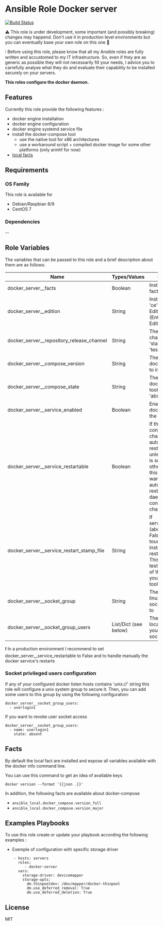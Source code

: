 Ansible Role Docker server
=========

[![Build Status](https://travis-ci.org/Turgon37/ansible-docker-server.svg?branch=master)](https://travis-ci.org/Turgon37/ansible-docker-server)

:warning: This role is under development, some important (and possibly breaking) changes may happend. Don't use it in production level environments but you can eventually base your own role on this one :hammer:

:grey_exclamation: Before using this role, please know that all my Ansible roles are fully written and accustomed to my IT infrastructure. So, even if they are as generic as possible they will not necessarily fill your needs, I advice you to carrefully analyse what they do and evaluate their capability to be installed securely on your servers.

**This roles configure the docker daemon.**

## Features

Currently this role provide the following features :

  * docker engine installation
  * docker engine configuration
  * docker engine systemd service file
  * install the docker-compose tool
    * use the native tool for x86 architectures
    * use a workaround script + compiled docker image for some other platforms (only armhf for now)
  * [local facts](#facts)

## Requirements

### OS Family

This role is available for

  * Debian/Raspbian 8/9
  * CentOS 7

### Dependencies

--


## Role Variables

The variables that can be passed to this role and a brief description about them are as follows:

| Name                                      | Types/Values   | Description                                                                                                                                                                                                                                   |
| ------------------------------------------| ---------------|---------------------------------------------------------------------------------------------------------------------------------------------------------------------------------------------------------------------------------------------- |
| docker_server__facts                      | Boolean        | Install the local fact script                                                                                                                                                                                                                 |
| docker_server__edition                    | String         | Install edition in 'ce' (Community Edition) or 'ee' (Enterprise Edition)                                                                                                                                                                      |
| docker_server__repository_release_channel | String         | The release channel to use in 'stable', 'edge', 'test'                                                                                                                                                                                        |
| docker_server__compose_version            | String         | The version of docker-compose to install                                                                                                                                                                                                      |
| docker_server__compose_state              | String         | The state of docker-compose tool in 'present', 'absent'                                                                                                                                                                                       |
| docker_server__service_enabled            | Boolean        | Enable or not the docker service on the host                                                                                                                                                                                                  |
| docker_server__service_restartable        | Boolean        | If the docker configuration change ansible will automatically restart the service unless this variable is set to False. In others words, set this to True if you want ansible automatically restart the docker daemon on configuration changes|
| docker_server__service_restart_stamp_file | String         | If service_restartable (above) is set to False, ansible will touch this path instead of restarting docker. This allow you to test the presence of this file with your monitoring tool                                                         |
| docker_server__socket_group               | String         | The name of the linux group the socket will belong to                                                                                                                                                                                         |
| docker_server__socket_group_users         | List/Dict (see below) | The list of linux local user name you want to add to socket group                                                                                                                                                                             |

:exclamation: In a production environment I recommend to set docker_server__service_restartable to False and to handle manually the docker service's restarts

### Socket privileged users configuration

If any of your configured docker listen hosts contains 'unix://' string this role will configure a unix system group to secure it.
Then, you can add some users to this group by using the following configuration:

```
docker_server__socket_group_users:
  - userlogin1
```

If you want to revoke user socket access

```
docker_server__socket_group_users:
  - name: userlogin1
    state: absent
```

## Facts

By default the local fact are installed and expose all variables available with the docker info command line.

You can use this command to get an idea of available keys

```
docker version --format '{{json .}}'
```

In addition, the following facts are available about docker-compose

* ```ansible_local.docker_compose.version_full```
* ```ansible_local.docker_compose.version_major```


## Examples Playbooks

To use this role create or update your playbook according the following examples :

  * Exemple of configuration with specific storage driver

```
    - hosts: servers
      roles:
         - docker-server
      vars:
        storage-driver: devicemapper
        storage-opts:
          dm.thinpooldev: /dev/mapper/docker-thinpool
          dm.use_deferred_removal: True
          dm.use_deferred_deletion: True
```


## License

MIT